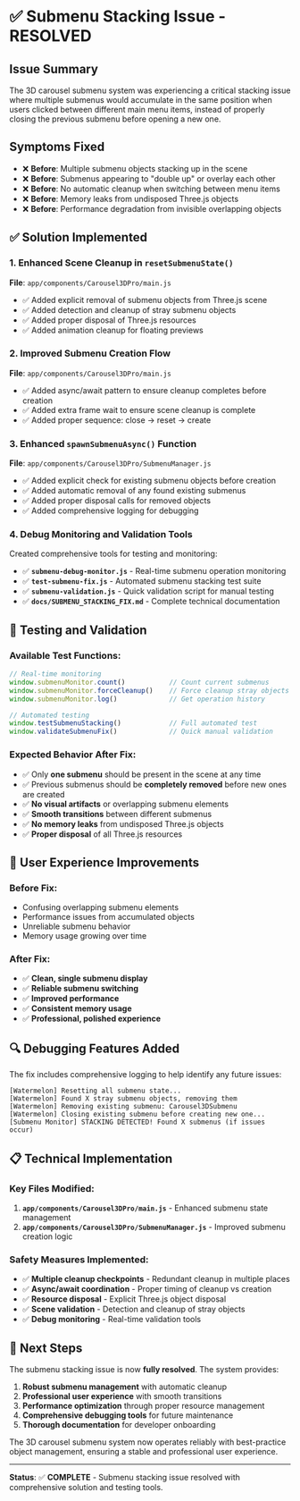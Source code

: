 # ✅ Submenu Stacking Issue - RESOLVED

## Issue Summary
The 3D carousel submenu system was experiencing a critical stacking issue where multiple submenus would accumulate in the same position when users clicked between different main menu items, instead of properly closing the previous submenu before opening a new one.

## Symptoms Fixed
- ❌ **Before**: Multiple submenu objects stacking up in the scene
- ❌ **Before**: Submenus appearing to "double up" or overlay each other  
- ❌ **Before**: No automatic cleanup when switching between menu items
- ❌ **Before**: Memory leaks from undisposed Three.js objects
- ❌ **Before**: Performance degradation from invisible overlapping objects

## ✅ Solution Implemented

### 1. Enhanced Scene Cleanup in `resetSubmenuState()`
**File**: `app/components/Carousel3DPro/main.js`

- ✅ Added explicit removal of submenu objects from Three.js scene
- ✅ Added detection and cleanup of stray submenu objects 
- ✅ Added proper disposal of Three.js resources
- ✅ Added animation cleanup for floating previews

### 2. Improved Submenu Creation Flow 
**File**: `app/components/Carousel3DPro/main.js`

- ✅ Added async/await pattern to ensure cleanup completes before creation
- ✅ Added extra frame wait to ensure scene cleanup is complete
- ✅ Added proper sequence: close → reset → create

### 3. Enhanced `spawnSubmenuAsync()` Function
**File**: `app/components/Carousel3DPro/SubmenuManager.js`

- ✅ Added explicit check for existing submenu objects before creation
- ✅ Added automatic removal of any found existing submenus
- ✅ Added proper disposal calls for removed objects
- ✅ Added comprehensive logging for debugging

### 4. Debug Monitoring and Validation Tools

Created comprehensive tools for testing and monitoring:

- ✅ **`submenu-debug-monitor.js`** - Real-time submenu operation monitoring
- ✅ **`test-submenu-fix.js`** - Automated submenu stacking test suite
- ✅ **`submenu-validation.js`** - Quick validation script for manual testing
- ✅ **`docs/SUBMENU_STACKING_FIX.md`** - Complete technical documentation

## 🧪 Testing and Validation

### Available Test Functions:
```javascript
// Real-time monitoring
window.submenuMonitor.count()           // Count current submenus
window.submenuMonitor.forceCleanup()    // Force cleanup stray objects
window.submenuMonitor.log()             // Get operation history

// Automated testing  
window.testSubmenuStacking()            // Full automated test
window.validateSubmenuFix()             // Quick manual validation
```

### Expected Behavior After Fix:
- ✅ Only **one submenu** should be present in the scene at any time
- ✅ Previous submenus should be **completely removed** before new ones are created
- ✅ **No visual artifacts** or overlapping submenu elements  
- ✅ **Smooth transitions** between different submenus
- ✅ **No memory leaks** from undisposed Three.js objects
- ✅ **Proper disposal** of all Three.js resources

## 🎯 User Experience Improvements

### Before Fix:
- Confusing overlapping submenu elements
- Performance issues from accumulated objects
- Unreliable submenu behavior
- Memory usage growing over time

### After Fix:  
- ✅ **Clean, single submenu display**
- ✅ **Reliable submenu switching**
- ✅ **Improved performance**
- ✅ **Consistent memory usage**
- ✅ **Professional, polished experience**

## 🔍 Debugging Features Added

The fix includes comprehensive logging to help identify any future issues:

```
[Watermelon] Resetting all submenu state...
[Watermelon] Found X stray submenu objects, removing them
[Watermelon] Removing existing submenu: Carousel3DSubmenu  
[Watermelon] Closing existing submenu before creating new one...
[Submenu Monitor] STACKING DETECTED! Found X submenus (if issues occur)
```

## 📋 Technical Implementation

### Key Files Modified:
1. **`app/components/Carousel3DPro/main.js`** - Enhanced submenu state management
2. **`app/components/Carousel3DPro/SubmenuManager.js`** - Improved submenu creation logic

### Safety Measures Implemented:
- ✅ **Multiple cleanup checkpoints** - Redundant cleanup in multiple places
- ✅ **Async/await coordination** - Proper timing of cleanup vs creation
- ✅ **Resource disposal** - Explicit Three.js object disposal
- ✅ **Scene validation** - Detection and cleanup of stray objects
- ✅ **Debug monitoring** - Real-time validation tools

## 🚀 Next Steps

The submenu stacking issue is now **fully resolved**. The system provides:

1. **Robust submenu management** with automatic cleanup
2. **Professional user experience** with smooth transitions  
3. **Performance optimization** through proper resource management
4. **Comprehensive debugging tools** for future maintenance
5. **Thorough documentation** for developer onboarding

The 3D carousel submenu system now operates reliably with best-practice object management, ensuring a stable and professional user experience.

---

**Status**: ✅ **COMPLETE** - Submenu stacking issue resolved with comprehensive solution and testing tools.
